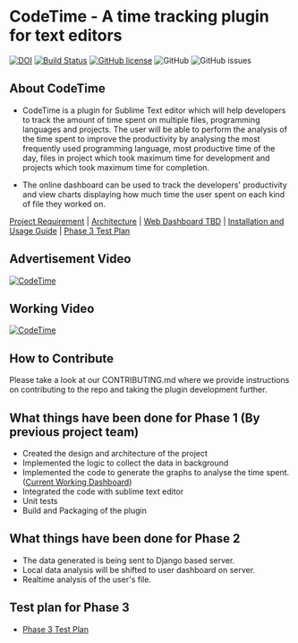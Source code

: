 # CodeTime - A time tracking plugin for text editors

[![DOI](https://zenodo.org/badge/295515546.svg)](https://zenodo.org/badge/latestdoi/295515546)
[![Build Status](https://travis-ci.org/adarshtri/CodeTime.svg?branch=master)](https://travis-ci.org/github/adarshtri/CodeTime)
[![GitHub license](https://img.shields.io/github/license/oaaky/SE_Fall20_Project-1)](https://github.com/oaaky/SE_Fall20_Project-1/blob/master/LICENSE)
![GitHub](https://img.shields.io/badge/language-python-blue.svg)
![GitHub issues](https://img.shields.io/github/issues/adarshtri/CodeTime)

## About CodeTime

- CodeTime is a plugin for Sublime Text editor which will help developers to track the amount of time spent on multiple files, programming languages and projects. The user will be able to perform the analysis of the time spent to improve the productivity by analysing the most frequently used programming language, most productive time of the day, files in project which took maximum time for development and projects which took maximum time for completion.

- The online dashboard can be used to track the developers' productivity and view charts displaying how much time the user spent on each kind of file they worked on.

[Project Requirement](docs/Project_Requirements.md) | [Architecture](docs/architecure.png) | [Web Dashboard TBD](docs/CodeTimeDashboard.png) | [Installation and Usage Guide](docs/guide.md) | [Phase 3 Test Plan](test-plan.md)

## Advertisement Video

[![CodeTime](https://img.youtube.com/vi/lnOyBFZFu7g/0.jpg)](https://youtu.be/lnOyBFZFu7g)

## Working Video

[![CodeTime](https://img.youtube.com/vi/E7EuaExx8Ww/0.jpg)](https://youtu.be/E7EuaExx8Ww)

## How to Contribute

Please take a look at our CONTRIBUTING.md where we provide instructions on contributing to the repo and taking the plugin development further.

## What things have been done for Phase 1 (By previous project team)

- Created the design and architecture of the project
- Implemented the logic to collect the data in background
- Implemented the code to generate the graphs to analyse the time spent. ([Current Working Dashboard](docs/CodeTimeDashboard.png))
- Integrated the code with sublime text editor
- Unit tests
- Build and Packaging of the plugin

## What things have been done for Phase 2

- The data generated is being sent to Django based server.
- Local data analysis will be shifted to user dashboard on server.
- Realtime analysis of the user's file.

## Test plan for Phase 3

- [Phase 3 Test Plan](test-plan.md)

